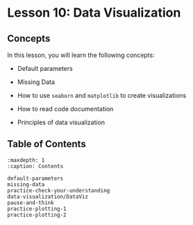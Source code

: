 # <i class="fas fa-book"></i> Lesson 10: Data Visualization

## Concepts

In this lesson, you will learn the following concepts:

- Default parameters

- Missing Data

- How to use `seaborn` and `matplotlib` to create visualizations

- How to read code documentation

- Principles of data visualization

## Table of Contents

```{toctree}
:maxdepth: 1
:caption: Contents

default-parameters
missing-data
practice-check-your-understanding
data-visualization/DataViz
pause-and-think
practice-plotting-1
practice-plotting-2
```
